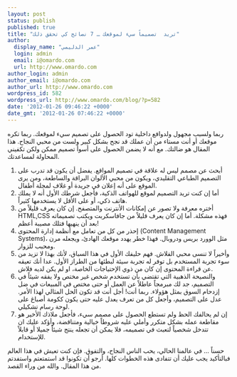 ```yaml
---
layout: post
status: publish
published: true
title: "تريد  تصميماً سيء لموقعك ـ 7 نصائح كي تحقق ذلك"
author:
  display_name: "عمر الدليمي"
  login: admin
  email: i@omardo.com
  url: http://www.omardo.com
author_login: admin
author_email: i@omardo.com
author_url: http://www.omardo.com
wordpress_id: 582
wordpress_url: http://www.omardo.com/blog/?p=582
date: '2012-01-26 09:46:22 +0000'
date_gmt: '2012-01-26 07:46:22 +0000'
---
```

<p>ربما ولسبب مجهول ولدوافع داخلية تود الحصول على تصميم سيء لموقعك. ربما تكره موقعك أو أنت مستاء من أن عملك قد نجح بشكل كبير ولست من محبي النجاح. هذا المقال هو ضالتك. مع أنه لا يضمن الحصول على أسوأ تصميم ممكن ولكن تكفيني المحاولة لمساعدتك.</p>
<ol>
<li>أبحث عن مصمم ليس له علاقة في تصميم المواقع. يفضل أن يكون قد تدرب على التصميم الطباعي التقليدي، ويكون من محبي الألوان البراقة والساطعة، ومن يرى الموقع على أنه إعلان في جريدة أو غلاف لمجلة أطفال.</li>
<li>أما إن كنت تريد التصميم لموقع للهواتف الذكية، فأجعل شرطك الأول أنه لا يملك هاتف ذكي، أو على الأقل لا يستخدمها كثيراً.</li>
<li>أختره معرفة ولا تصور عن إمكانات الأنترنت والمتصفح. إن كان يعرف قليلاً من HTML,CSS فهذه مشكلة. أما إن كان يعرف قليلاً من جافاسكربت ويكتب تصميماته بعد أن ينهيها فتلك مصيبة أعظم!</li>
<li>إحذر من كل من تعامل مع أنظمة إدارة المحتوى (Content Management Systems)، مثل الوورد بريس ودروبال. فهذا خطر يهدد موقعك الهادئ، ويجعله مرن ومحبب للزوار.<!--more--></li>
<li>وأخيراً لا تنسى محبي الفلاش. فهم حليفك الأول في هذا السباق، لأنك بهذا لا تزيد من سوء تجربة المستخدم بل توفر له تجربة سيئة لبطئها من الطراز الأول. عدا أنك تعيقه عن قراءة المحتوى إن كان من ذوي الإحتياجات الخاصة، او لم يكن لديه فلاش.</li>
<li>والنصيحة الذهبية التي تقتضي بأن تستخدم شخص غير مختص ولا يفقه شيئاً في التصميم، جد لك مبرمجاً عاطلاً عن العمل أو حتى مختص في المبيعات في ضل إزدحام السوق بمثل هؤولاء. ربما أنت! أجل أنت قد تكون الحل المثالي لهذا الأمر. عدل على التصميم، وأجعل كل من تعرف يعدل عليه حتى يكون ككومة أصباغ على لوحة رسام تشكيلي.</li>
<li>إن لم يحالفك الحظ ولم تستطع الحصول على مصمم سيء، فأجعل ملاذك الأخير هو مقاطعة عمله بشكل متكرر وأملي عليه شروطاً خيالية ومتناقضة، وأؤكد عليك ان تتدخل شخصياً لتعبث في تصميمه، فلا يمكن أن تجعله ينتج شيئاً جميلا أو قابلاً للإستخدام.</li>
</ol>
<p>حسناً ... في عالمنا الحالي، يحب الناس النجاح، والتفوق. فإن كنت تعيش في هذا العالم فبالتأكيد يجب عليك أن تتفادى هذه الخطوات كلها. أرجو أن تكونوا قد استمتعتم واستفدتم من هذا المقال. والله من وراء القصد.</p>
